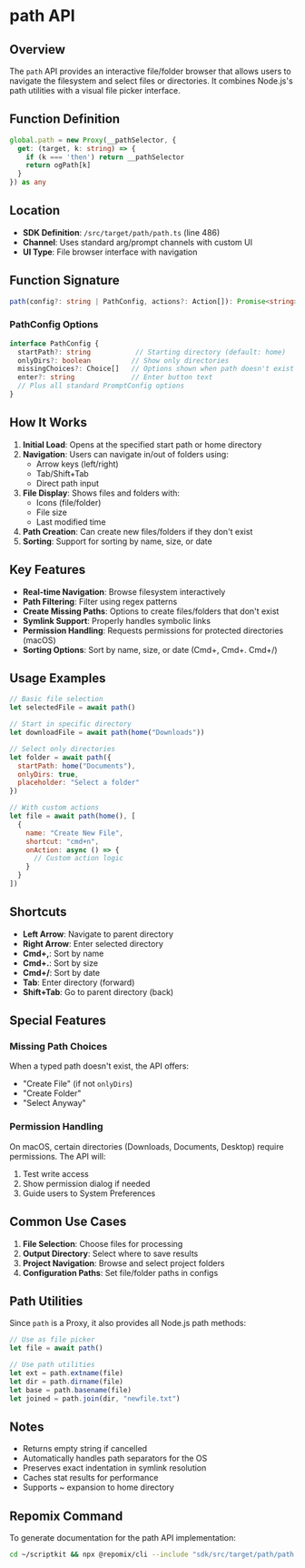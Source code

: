# path API

## Overview

The `path` API provides an interactive file/folder browser that allows users to navigate the filesystem and select files or directories. It combines Node.js's path utilities with a visual file picker interface.

## Function Definition

```typescript
global.path = new Proxy(__pathSelector, {
  get: (target, k: string) => {
    if (k === 'then') return __pathSelector
    return ogPath[k]
  }
}) as any
```

## Location
- **SDK Definition**: `/src/target/path/path.ts` (line 486)
- **Channel**: Uses standard arg/prompt channels with custom UI
- **UI Type**: File browser interface with navigation

## Function Signature

```typescript
path(config?: string | PathConfig, actions?: Action[]): Promise<string>
```

### PathConfig Options

```typescript
interface PathConfig {
  startPath?: string           // Starting directory (default: home)
  onlyDirs?: boolean          // Show only directories
  missingChoices?: Choice[]   // Options shown when path doesn't exist
  enter?: string              // Enter button text
  // Plus all standard PromptConfig options
}
```

## How It Works

1. **Initial Load**: Opens at the specified start path or home directory
2. **Navigation**: Users can navigate in/out of folders using:
   - Arrow keys (left/right)
   - Tab/Shift+Tab
   - Direct path input
3. **File Display**: Shows files and folders with:
   - Icons (file/folder)
   - File size
   - Last modified time
4. **Path Creation**: Can create new files/folders if they don't exist
5. **Sorting**: Support for sorting by name, size, or date

## Key Features

- **Real-time Navigation**: Browse filesystem interactively
- **Path Filtering**: Filter using regex patterns
- **Create Missing Paths**: Options to create files/folders that don't exist
- **Symlink Support**: Properly handles symbolic links
- **Permission Handling**: Requests permissions for protected directories (macOS)
- **Sorting Options**: Sort by name, size, or date (Cmd+, Cmd+. Cmd+/)

## Usage Examples

```javascript
// Basic file selection
let selectedFile = await path()

// Start in specific directory
let downloadFile = await path(home("Downloads"))

// Select only directories
let folder = await path({
  startPath: home("Documents"),
  onlyDirs: true,
  placeholder: "Select a folder"
})

// With custom actions
let file = await path(home(), [
  {
    name: "Create New File",
    shortcut: "cmd+n",
    onAction: async () => {
      // Custom action logic
    }
  }
])
```

## Shortcuts

- **Left Arrow**: Navigate to parent directory
- **Right Arrow**: Enter selected directory
- **Cmd+,**: Sort by name
- **Cmd+.**: Sort by size
- **Cmd+/**: Sort by date
- **Tab**: Enter directory (forward)
- **Shift+Tab**: Go to parent directory (back)

## Special Features

### Missing Path Choices

When a typed path doesn't exist, the API offers:
- "Create File" (if not `onlyDirs`)
- "Create Folder"
- "Select Anyway"

### Permission Handling

On macOS, certain directories (Downloads, Documents, Desktop) require permissions. The API will:
1. Test write access
2. Show permission dialog if needed
3. Guide users to System Preferences

## Common Use Cases

1. **File Selection**: Choose files for processing
2. **Output Directory**: Select where to save results
3. **Project Navigation**: Browse and select project folders
4. **Configuration Paths**: Set file/folder paths in configs

## Path Utilities

Since `path` is a Proxy, it also provides all Node.js path methods:

```javascript
// Use as file picker
let file = await path()

// Use path utilities
let ext = path.extname(file)
let dir = path.dirname(file)
let base = path.basename(file)
let joined = path.join(dir, "newfile.txt")
```

## Notes

- Returns empty string if cancelled
- Automatically handles path separators for the OS
- Preserves exact indentation in symlink resolution
- Caches stat results for performance
- Supports ~ expansion to home directory

## Repomix Command

To generate documentation for the path API implementation:

```bash
cd ~/scriptkit && npx @repomix/cli --include "sdk/src/target/path/path.ts" "sdk/src/api/kit.ts"
```